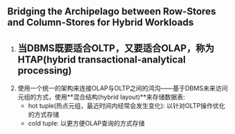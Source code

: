 ## Bridging the Archipelago between Row-Stores and Column-Stores for Hybrid Workloads

1. 当DBMS既要适合OLTP，又要适合OLAP，称为HTAP(hybrid transactional-analytical processing)
   - 
2. 使用一个统一的架构来连接OLAP与OLTP之间的鸿沟——基于DBMS未来访问元组的方式，使用**混合结构(hybrid layout)**来存储数据表:
   - hot tuple(热点元组，最近时间内经常会发生变化): 以针对OLTP操作优化的方式存储
   - cold tuple: 以更方便OLAP查询的方式存储